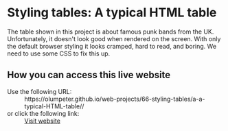 # Styling tables: A typical HTML table

The table shown in this project is about famous punk bands from the UK. Unfortunately, it doesn't look good when rendered on the screen. With only the default browser styling it looks cramped, hard to read, and boring. We need to use some CSS to fix this up.

## How you can access this live website

<dl>
  Use the following URL:
  <dd>
    https://olumpeter.github.io/web-projects/66-styling-tables/a-a-typical-HTML-table//
  </dd>
  or click the following link:
  <dd>
    <a href="https://olumpeter.github.io/web-projects/66-styling-tables/a-a-typical-HTML-table//">Visit website</a>
  </dd>
</dl>
